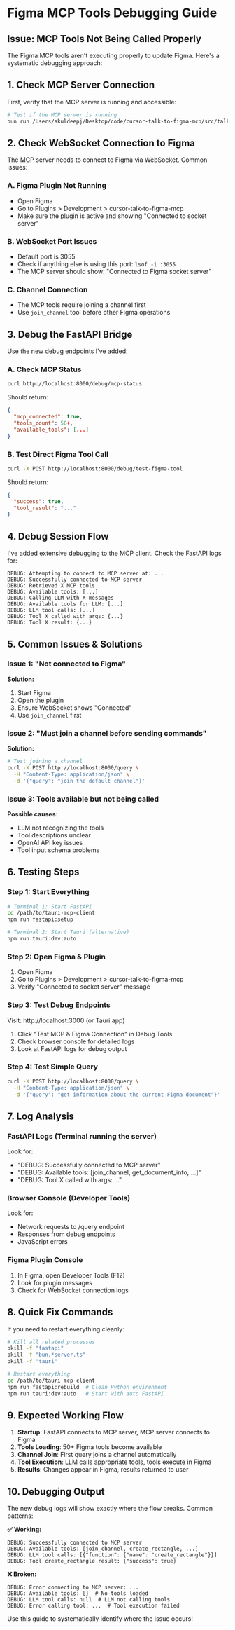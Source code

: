 # Figma MCP Tools Debugging Guide

## Issue: MCP Tools Not Being Called Properly

The Figma MCP tools aren't executing properly to update Figma. Here's a systematic debugging approach:

## 1. Check MCP Server Connection

First, verify that the MCP server is running and accessible:

```bash
# Test if the MCP server is running
bun run /Users/akuldeepj/Desktop/code/cursor-talk-to-figma-mcp/src/talk_to_figma_mcp/server.ts
```

## 2. Check WebSocket Connection to Figma

The MCP server needs to connect to Figma via WebSocket. Common issues:

### A. Figma Plugin Not Running
- Open Figma
- Go to Plugins > Development > cursor-talk-to-figma-mcp
- Make sure the plugin is active and showing "Connected to socket server"

### B. WebSocket Port Issues
- Default port is 3055
- Check if anything else is using this port: `lsof -i :3055`
- The MCP server should show: "Connected to Figma socket server"

### C. Channel Connection
- The MCP tools require joining a channel first
- Use `join_channel` tool before other Figma operations

## 3. Debug the FastAPI Bridge

Use the new debug endpoints I've added:

### A. Check MCP Status
```bash
curl http://localhost:8000/debug/mcp-status
```

Should return:
```json
{
  "mcp_connected": true,
  "tools_count": 50+,
  "available_tools": [...]
}
```

### B. Test Direct Figma Tool Call
```bash
curl -X POST http://localhost:8000/debug/test-figma-tool
```

Should return:
```json
{
  "success": true,
  "tool_result": "..."
}
```

## 4. Debug Session Flow

I've added extensive debugging to the MCP client. Check the FastAPI logs for:

```
DEBUG: Attempting to connect to MCP server at: ...
DEBUG: Successfully connected to MCP server
DEBUG: Retrieved X MCP tools
DEBUG: Available tools: [...]
DEBUG: Calling LLM with X messages
DEBUG: Available tools for LLM: [...]
DEBUG: LLM tool calls: [...]
DEBUG: Tool X called with args: {...}
DEBUG: Tool X result: {...}
```

## 5. Common Issues & Solutions

### Issue 1: "Not connected to Figma"
**Solution:** 
1. Start Figma
2. Open the plugin
3. Ensure WebSocket shows "Connected"
4. Use `join_channel` first

### Issue 2: "Must join a channel before sending commands"
**Solution:**
```bash
# Test joining a channel
curl -X POST http://localhost:8000/query \
  -H "Content-Type: application/json" \
  -d '{"query": "join the default channel"}'
```

### Issue 3: Tools available but not being called
**Possible causes:**
- LLM not recognizing the tools
- Tool descriptions unclear
- OpenAI API key issues
- Tool input schema problems

## 6. Testing Steps

### Step 1: Start Everything
```bash
# Terminal 1: Start FastAPI
cd /path/to/tauri-mcp-client
npm run fastapi:setup

# Terminal 2: Start Tauri (alternative)
npm run tauri:dev:auto
```

### Step 2: Open Figma & Plugin
1. Open Figma
2. Go to Plugins > Development > cursor-talk-to-figma-mcp
3. Verify "Connected to socket server" message

### Step 3: Test Debug Endpoints
Visit: http://localhost:3000 (or Tauri app)
1. Click "Test MCP & Figma Connection" in Debug Tools
2. Check browser console for detailed logs
3. Look at FastAPI logs for debug output

### Step 4: Test Simple Query
```bash
curl -X POST http://localhost:8000/query \
  -H "Content-Type: application/json" \
  -d '{"query": "get information about the current Figma document"}'
```

## 7. Log Analysis

### FastAPI Logs (Terminal running the server)
Look for:
- "DEBUG: Successfully connected to MCP server"
- "DEBUG: Available tools: [join_channel, get_document_info, ...]"
- "DEBUG: Tool X called with args: ..."

### Browser Console (Developer Tools)
Look for:
- Network requests to /query endpoint
- Responses from debug endpoints
- JavaScript errors

### Figma Plugin Console
1. In Figma, open Developer Tools (F12)
2. Look for plugin messages
3. Check for WebSocket connection logs

## 8. Quick Fix Commands

If you need to restart everything cleanly:

```bash
# Kill all related processes
pkill -f "fastapi"
pkill -f "bun.*server.ts"
pkill -f "tauri"

# Restart everything
cd /path/to/tauri-mcp-client
npm run fastapi:rebuild  # Clean Python environment
npm run tauri:dev:auto   # Start with auto FastAPI
```

## 9. Expected Working Flow

1. **Startup**: FastAPI connects to MCP server, MCP server connects to Figma
2. **Tools Loading**: 50+ Figma tools become available
3. **Channel Join**: First query joins a channel automatically
4. **Tool Execution**: LLM calls appropriate tools, tools execute in Figma
5. **Results**: Changes appear in Figma, results returned to user

## 10. Debugging Output

The new debug logs will show exactly where the flow breaks. Common patterns:

**✅ Working:**
```
DEBUG: Successfully connected to MCP server
DEBUG: Available tools: [join_channel, create_rectangle, ...]
DEBUG: LLM tool calls: [{"function": {"name": "create_rectangle"}}]
DEBUG: Tool create_rectangle result: {"success": true}
```

**❌ Broken:**
```
DEBUG: Error connecting to MCP server: ...
DEBUG: Available tools: []  # No tools loaded
DEBUG: LLM tool calls: null  # LLM not calling tools
DEBUG: Error calling tool: ...  # Tool execution failed
```

Use this guide to systematically identify where the issue occurs!

